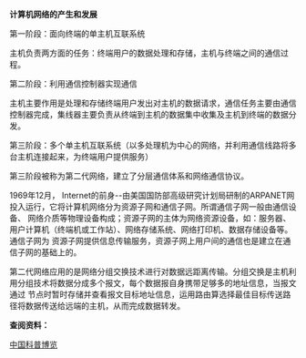 **计算机网络的产生和发展**

第一阶段：面向终端的单主机互联系统

主机负责两方面的任务：终端用户的数据处理和存储，主机与终端之间的通信过程。

第二阶段：利用通信控制器实现通信

主机主要作用是处理和存储终端用户发出对主机的数据请求，通信任务主要由通信控制器完成，集线器主要负责从终端到主机的数据集中收集及主机到终端的数据分发。

第三阶段：多个单主机互联系统（以多处理机为中心的网络，并利用通信线路将多台主机连接起来，为终端用户提供服务）

第三阶段被称为第二代网络，建立了分层通信体系和网络通信协议。

1969年12月， Internet的前身--由美国国防部高级研究计划局研制的ARPANET网投入运行，它将计算机网络分为资源子网和通信子网。所谓通信子网一般由通信设备、
网络介质等物理设备构成；资源子网的主体为网络资源设备，如：服务器、用户计算机（终端机或工作站）、网络存储系统、网络打印机、数据存储设备等。通信子网为
资源子网提供信息传输服务，资源子网上用户间的通信也是建立在通信子网的基础上的。

第二代网络应用的是网络分组交换技术进行对数据远距离传输。分组交换是主机利用分组技术将数据分成多个报文，每个数据报自身携带足够多的地址信息，当报文通过
节点时暂时存储并查看报文目标地址信息，运用路由算选择最佳目标传送路径将数据传送给远端的主机，从而完成数据转发。

**查阅资料：**

[中国科普博览](http://www.kepu.net.cn/gb/technology/telecom/network/net103.html)
